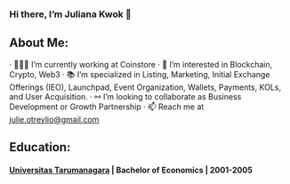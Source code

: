 ### Hi there, I’m Juliana Kwok 👋

## About Me:
· 👩🏻‍💻 I’m currently working at Coinstore
· 👀 I’m interested in Blockchain, Crypto, Web3
· 📚 I’m specialized in Listing, Marketing, Initial Exchange Offerings (IEO), Launchpad, Event Organization, Wallets, Payments, KOLs, and User Acquisition.
· ⚯ I’m looking to collaborate as Business Development or Growth Partnership
· 📫 Reach me at julie.otreylio@gmail.com

## Education:
#### [Universitas Tarumanagara](https://untar.ac.id/) | Bachelor of Economics | 2001-2005
<!---
JulianaKwok/JulianaKwok is a ✨ special ✨ repository because its `README.md` (this file) appears on your GitHub profile.
You can click the Preview link to take a look at your changes.
--->
